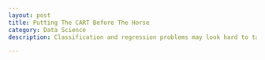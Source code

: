 ```yaml
---
layout: post
title: Putting The CART Before The Horse
category: Data Science
description: Classification and regression problems may look hard to tackle at first but using tree methods such as Random Forests, Support Vector Regression, and the like can do most of the leg work for these types of problems and are generally a very good place to start.

---
```

